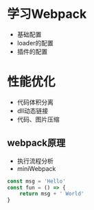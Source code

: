 # 学习Webpack

- 基础配置
- loader的配置
- 插件的配置

# 性能优化

- 代码体积分离
- dll动态链接
- 代码、图片压缩

## webpack原理

- 执行流程分析
- miniWebpack

```js
const msg = 'Hello'
const fun = () => {
	return msg + ' World'
}
```
